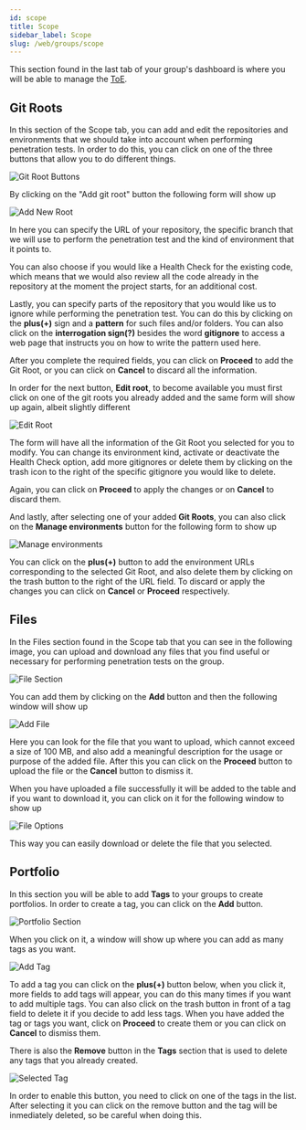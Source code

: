 ```yaml
---
id: scope
title: Scope
sidebar_label: Scope
slug: /web/groups/scope
---
```


This section found in the last tab of your group's dashboard is where you will be able
to manage the [ToE](/web/glossary/#toe "Target of Evaluation").

## Git Roots

In this section of the Scope tab, you can add and edit the repositories and environments
that we should take into account when performing penetration tests. In order to do this,
you can click on one of the three buttons that allow you to do different things.

![Git Root Buttons](/img/web/groups/scope/git_root_buttons.png)

By clicking on the "Add git root" button the following form will show up

![Add New Root](/img/web/groups/scope/add_new_root.png)

In here you can specify the URL of your repository, the specific branch that we
will use to perform the penetration test and the kind of environment that it points to.

You can also choose if you would like a Health Check for the existing code, which means
that we would also review all the code already in the repository at the moment the
project starts, for an additional cost.

Lastly, you can specify parts of the repository that you would like us to ignore
while performing the penetration test. You can do this by clicking on the **plus(+)**
sign and a **pattern** for such files and/or folders. You can also click on the
**interrogation sign(?)** besides the word **gitignore** to access a web page that instructs
you on how to write the pattern used here.

After you complete the required fields, you can click on **Proceed** to add the Git Root,
or you can click on **Cancel** to discard all the information.

In order for the next button, **Edit root**, to become available you must first click on
one of the git roots you already added and the same form will show up again, albeit
slightly different

![Edit Root](/img/web/groups/scope/edit_root.png)

The form will have all the information of the Git Root you selected for you to modify.
You can change its environment kind, activate or deactivate the Health Check option,
add more gitignores or delete them by clicking on the trash icon to the right of the
specific gitignore you would like to delete.

Again, you can click on **Proceed** to apply the changes or on **Cancel** to discard them.

And lastly, after selecting one of your added **Git Roots**, you can also click on the
**Manage environments** button for the following form to show up

![Manage environments](/img/web/groups/scope/manage_envs.png)

You can click on the **plus(+)** button to add the environment URLs corresponding to the
selected Git Root, and also delete them by clicking on the trash button to the right
of the URL field. To discard or apply the changes you can click on **Cancel** or **Proceed**
respectively.

## Files

In the Files section found in the Scope tab that you can see in the following image,
you can upload and download any files that you find useful or necessary for performing
penetration tests on the group.

![File Section](/img/web/groups/scope/file_section.png)

You can add them by clicking on the **Add** button and then the following window
will show up

![Add File](/img/web/groups/scope/add_file_modal.png)

Here you can look for the file that you want to upload, which cannot exceed a size
of 100 MB, and also add a meaningful description for the usage or purpose of the
added file. After this you can click on the **Proceed** button to upload the file
or the **Cancel** button to dismiss it.

When you have uploaded a file successfully it will be added to the table and if you
want to download it, you can click on it for the following window to show up

![File Options](/img/web/groups/scope/file_options_modal.png)

This way you can easily download or delete the file that you selected.

## Portfolio

In this section you will be able to add **Tags** to your groups to create portfolios.
In order to create a tag, you can click on the **Add** button.

![Portfolio Section](/img/web/groups/scope/portfolio_section.png)

When you click on it, a window will show up where you can add as many tags as you
want.

![Add Tag](/img/web/groups/scope/add_tags_modal.png)

To add a tag you can click on the **plus(+)** button below, when you click it,
more fields to add tags will appear, you can do this many times if you want to
add multiple tags. You can also click on the trash button in front of a tag
field to delete it if you decide to add less tags. When you have added the tag
or tags you want, click on **Proceed** to create them or you can click on
**Cancel** to dismiss them.

There is also the **Remove** button in the **Tags** section that is used to delete
any tags that you already created.

![Selected Tag](/img/web/groups/scope/selected_tag.png)

In order to enable this button, you need to click on one of the tags in the list.
After selecting it you can click on the remove button and the tag will be
inmediately deleted, so be careful when doing this.
